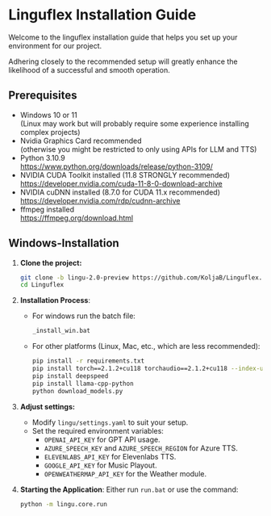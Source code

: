 
# Linguflex Installation Guide

Welcome to the linguflex installation guide that helps you set up your environment for our project.  

Adhering closely to the recommended setup will greatly enhance the likelihood of a successful and smooth operation.

## Prerequisites
- Windows 10 or 11  
  (Linux may work but will probably require some experience installing complex projects)
- Nvidia Graphics Card recommended  
  (otherwise you might be restricted to only using APIs for LLM and TTS)
- Python 3.10.9  
  https://www.python.org/downloads/release/python-3109/
- NVIDIA CUDA Toolkit installed (11.8 STRONGLY recommended)  
  https://developer.nvidia.com/cuda-11-8-0-download-archive
- NVIDIA cuDNN installed (8.7.0 for CUDA 11.x recommended)  
  https://developer.nvidia.com/rdp/cudnn-archive
- ffmpeg installed  
  https://ffmpeg.org/download.html

## Windows-Installation

1. **Clone the project:**
   ```bash
   git clone -b lingu-2.0-preview https://github.com/KoljaB/Linguflex.git
   cd Linguflex
   ```

2. **Installation Process**:

   - For windows run the batch file:
     ```bash
     _install_win.bat
     ```
   - For other platforms (Linux, Mac, etc., which are less recommended):
     ```bash
     pip install -r requirements.txt
     pip install torch==2.1.2+cu118 torchaudio==2.1.2+cu118 --index-url https://download.pytorch.org/whl/cu118
     pip install deepspeed
     pip install llama-cpp-python
     python download_models.py   

3. **Adjust settings:**
   - Modify `lingu/settings.yaml` to suit your setup.
   - Set the required environment variables:
     - `OPENAI_API_KEY` for GPT API usage.
     - `AZURE_SPEECH_KEY` and `AZURE_SPEECH_REGION` for Azure TTS.
     - `ELEVENLABS_API_KEY` for Elevenlabs TTS.
     - `GOOGLE_API_KEY` for Music Playout.
     - `OPENWEATHERMAP_API_KEY` for the Weather module.

4. **Starting the Application**:
   Either run `run.bat` or use the command:
   ```bash
   python -m lingu.core.run
